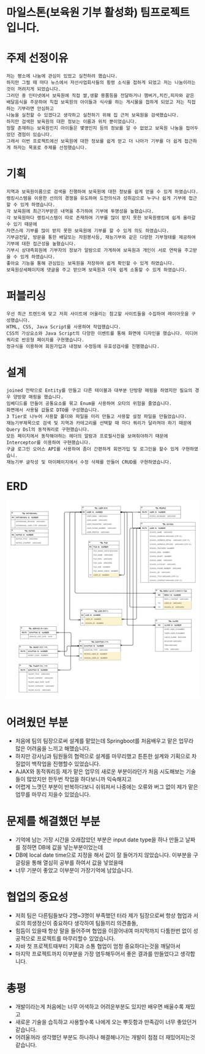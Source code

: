 # 마일스톤(보육원 기부 활성화) 팀프로젝트입니다.


# 주제 선정이유
    저는 평소에 나눔에 관심이 있었고 실천하려 했습니다.
    하지만 그럴 때 마다 뉴스에서 자선사업회사들의 횡령 소식을 접하게 되었고 저는 나눔이라는 것이 꺼려지게 되었습니다.
    그러던 중 인터넷에서 보육원에 직접 쌀,생활 용품등을 전달하거나 햄버거,치킨,피자와 같은 
    배달음식을 주문하여 직접 보육원의 아이들과 식사를 하는 게시물을 접하게 되었고 저는 직접하는 기부라면 안심하고 
    나눔을 실천할 수 있겠다고 생각하고 실천하기 위해 집 근처 보육원을 검색했습니다. 
    하지만 검색한 보육원의 대한 정보는 이름과 위치 뿐이었습니다.
    정말 존재하는 보육원인지 아이들은 몇명인지 등의 정보를 알 수 없었고 보육원 나눔을 접어두었던 경험이 있습니다.
    그래서 이번 프로젝트에선 보육원에 대한 정보를 쉽게 얻고 더 나아가 기부를 더 쉽게 접근하게 하자는 목표로 주제를 선정했습니다.

# 기획
    지역과 보육원이름으로 검색을 진행하여 보육원에 대한 정보를 쉽게 얻을 수 있게 하였습니다.
    랭킹시스템을 이용한 선의의 경쟁을 유도하여 도전의식과 성취감으로 누구나 쉽게 기부에 접근할 수 있게 하였습니다.
    각 보육원에 최근기부받은 내역을 추가하여 기부에 투명성을 높혔습니다.
    각 보육원마다 랭킹시스템이 따로 존재하여 기부를 많이 받지 못한 보육원랭킹에 쉽게 올라갈 수 있기 때문에 
    자연스레 기부를 많이 받지 못한 보육원에 기부를 할 수 있게 의도 하였습니다.
    기부금전달, 방문을 통한 배달또는 자원봉사등, 재능기부와 같은 다양한 기부형태를 제공하여 기부에 대한 접근성을 높혔습니다.
    기부시 상대측회원에 기부자의 정보가 알람으로 가게하여 보육원과 개인이 서로 연락을 주고받을 수 있게 하였습니다.
    좋아요 기능을 통해 관심있는 보육원을 저장하여 쉽게 확인할 수 있게 하였습니다. 
    보육원상세페이지에 댓글을 주고 받으며 보육원과 더욱 쉽게 소통할 수 있게 하였습니다.


# 퍼블리싱
    우선 최근 트렌드에 맞고 저희 사이트에 어울리는 참고할 사이트들을 수집하여 레이아웃을 구성했습니다.
    HTML, CSS, Java Script를 사용하여 작업했습니다.
    CSS의 가상요소와 Java Script의 다양한 이벤트를 통해 화면에 디자인을 했습니다. 미디어쿼리로 반응형 페이지를 구현했습니다.
    정규식을 이용하여 회원가입과 내정보 수정등에 유효성검사를 진행했습니다.


# 설계
    joined 전략으로 Entity를 만들고 다른 테이블과 대부분 단방향 매핑을 하였지만 필요의 경우 양방향 매핑을 했습니다.
    임베디드를 만들어 공통요소를 묶고 Enum을 사용하여 오타의 위험을 줄였습니다.
    화면에서 사용될 값들로 DTO를 구성했습니다.
    3 Tier로 나누어 사용할 폴더와 파일을 미리 만들고 사용할 설정 파일을 만들었습니다.
    재능기부제목으로 검색 및 지역과 카테고리를 선택할 때 마다 쿼리가 달라져야 하기 때문에 Query Dsl의 동적쿼리로 구현했습니다.
    모든 페이지에서 동작해야하는 헤더의 알람과 프로필사진을 보여줘야하기 때문에 Interceptor를 이용하여 구현했습니다.
    구글 로그인 오어스 API를 사용하여 좀더 간편하게 회언가입 및 로그인을 할수 있게 구현하였습니.
    재능기부 글작성 및 마이페이지에서 수정 삭제를 만들어 CRUD를 구현하였습니다.


# ERD
![ERD](./KakaoTalk_20221227_094840627.png)

 
# 어려웠던 부분
- 처음에 팀의 팀장으로써 설계를 맡았는데 Springboot를 처음배우고 맡은 업무라 많은 어려움을 느끼고 해맸습니다.
- 하지만 강사님과 팀원들의 협력으로 설계를 마무리했고 튼튼한 설계와 기획으로 차질없이 백작업을 진행할수 있었습니다.
- AJAX와 동적쿼리등 제가 맡은 업무의 새로운 부분이라던가 처음 시도해보는 기술들이 많았지만 한두번 작업을 하다보니까 익숙해지고
- 어렵게 느꼇던 부분이 반복하다보니 쉬워져서 나중에는 오류와 버그 없이 제가 맡은 업무를 마무리 지을수 있었습니다.

# 문제를 해결했던 부분
- 기억에 남는 가장 시간을 오래잡았던 부분은 input date type을 하나 만들고 날짜를 정하면 DB에 값을 넣는부분이었는데
- DB에 local date time으로 지정을 해서 값이 잘 들어가지 않았습니다. 이부분을 구글링을 통해 열심히 공부를 하여서 값을 넣었을때
- 너무 기분이 좋았고 이부분이 가장기억에 남았습니다.

# 협업의 중요성
- 저희 팀은 다른팀들보다 2명~3명이 부족했던 터라 제가 팀장으로써 항상 협업과 서로의 희생정신이 중요하다 생각하여 팀들끼리 의견충돌,
- 힘듬이 있을때 항상 말을 들어주며 협업을 이끌어내여 마지막까지 다툼한번 없이 성공적으로 프로젝트를 마무리할수 있었습니다.
- 자바 첫 프로젝트때부터 기획과 소통 협업이 엄청 중요하다는것을 깨달아서 
- 마지막 프로젝트까지 이부분을 가장 염두해두어서 좋은 결과를 만들었다고 생각합니다.

# 총평
- 개발이라는게 처음에는 너무 어색하고 어려운부분도 있지만 배우면 배울수록 재밌고 
- 새로운 기술을 습득하고 사용할수록 나에게 오는 뿌듯함과 만족감이 너무 좋았던거 같습니다. 
- 어려울꺼라 생각했던 부분도 하나하나 해결해나가는 개발이 점점 더 재밌어지는것 같습니다.

